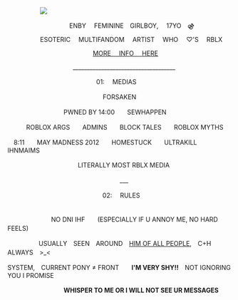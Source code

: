 ⠀⠀ ⠀⠀ ⠀⠀ ![](https://files.catbox.moe/zm1d9j.png)


⠀⠀ ⠀⠀ ⠀⠀ ⠀⠀ ⠀⠀⠀⠀ENBY ⠀ FEMININE ⠀GIRLBOY, ⠀ 17YO ⠀⚣ ⠀
⠀ ⠀ ⠀ ⠀ 

⠀ ⠀⠀ ⠀⠀ ⠀ESOTERIC ⠀ MULTIFANDOM ⠀ ARTIST ⠀ WHO ⠀ ♡'S ⠀ RBLX ⠀ 


⠀ ⠀ ⠀ ⠀⠀ ⠀ ⠀⠀⠀⠀ ⠀⠀⠀  ⠀⠀⠀[MORE ⠀ INFO ⠀ HERE](https://rentry.co/seiIdirectory)

⠀ ⠀ ⠀ ⠀⠀ ⠀ ⠀⠀⠀⠀⠀⠀ ____________________________________

⠀ ⠀⠀ ⠀⠀ ⠀　　　　　　　　　01:　 MEDIAS
 　

　　　　　　　　　　　　　　　
               FORSAKEN

　　　　　　　　　PWNED BY 14:00　　SEWHAPPEN　　

　　　ROBLOX  ARGS　　ADMINS　　BLOCK  TALES　　ROBLOX  MYTHS

　8:11　　MAY MADNESS 2012　　HOMESTUCK　　ULTRAKILL　　IHNMAIMS

　　　　　　　　　　　 LITERALLY  MOST RBLX MEDIA

　　　　　　　　　　　　　　　　　　___
                  
⠀ ⠀⠀ ⠀⠀ ⠀　　　　　　　　　　02:　 RULES
 　
　　　　　　　　　　　　　　　　
                              

　　　　　　　NO DNI IHF　　(ESPECIALLY IF U ANNOY ME, NO HARD FEELS)　　

　　　　　USUALLY　SEEN　AROUND　[HIM OF ALL PEOPLE](https://github.com/ZUKANITY),　C+H　ALWAYS　>_<

SYSTEM,　CURRENT PONY ≠ FRONT　　**I'M VERY SHY!!**　NOT IGNORING YOU I PROMISE

　　　　　　　　　**__WHISPER TO ME OR I WILL NOT SEE UR MESSAGES__**
